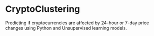 # CryptoClustering
Predicting if cryptocurrencies are affected by 24-hour or 7-day price changes using Python and Unsupervised learning models.
